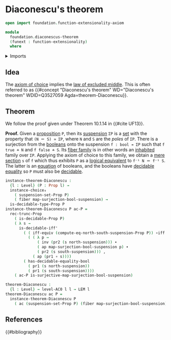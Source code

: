 # Diaconescu's theorem

```agda
open import foundation.function-extensionality-axiom

module
  foundation.diaconescus-theorem
  (funext : function-extensionality)
  where
```

<details><summary>Imports</summary>

```agda
open import foundation.action-on-identifications-functions
open import foundation.axiom-of-choice funext
open import foundation.booleans funext
open import foundation.decidable-propositions funext
open import foundation.decidable-types funext
open import foundation.dependent-pair-types
open import foundation.law-of-excluded-middle funext
open import foundation.logical-equivalences funext
open import foundation.propositional-truncations funext
open import foundation.propositions funext
open import foundation.universe-levels

open import foundation-core.fibers-of-maps
open import foundation-core.function-types
open import foundation-core.identity-types

open import synthetic-homotopy-theory.suspensions-of-propositions funext
open import synthetic-homotopy-theory.suspensions-of-types funext
```

</details>

## Idea

The [axiom of choice](foundation.axiom-of-choice.md) implies the
[law of excluded middle](foundation.law-of-excluded-middle.md). This is often
referred to as
{{#concept "Diaconescu's theorem" WD="Diaconescu's theorem" WDID=Q3527059 Agda=theorem-Diaconescu}}.

## Theorem

We follow the proof given under Theorem 10.1.14 in {{#cite UF13}}.

**Proof.** Given a [proposition](foundation-core.propositions.md) `P`, then its
[suspension](synthetic-homotopy-theory.suspensions-of-propositions.md) `ΣP` is a
[set](foundation-core.sets.md) with the property that `(N ＝ S) ≃ ΣP`, where `N`
and `S` are the _poles_ of `ΣP`. There is a surjection from the
[booleans](foundation-core.booleans.md) onto the suspension `f : bool ↠ ΣP` such
that `f true ≐ N` and `f false ≐ S`. Its
[fiber family](foundation-core.fibers-of-maps.md) is in other words an
[inhabited](foundation.inhabited-types.md) family over `ΣP`. Applying the axiom
of choice to this family, we obtain a
[mere](foundation.propositional-truncations.md)
[section](foundation-core.sections.md) `s` of `f` which thus exhibits `P` as a
[logical equivalent](foundation.logical-equivalences.md) to `f⁻¹ N ＝ f⁻¹ S`.
The latter is an [equation](foundation-core.identity-types.md) of booleans, and
the booleans have [decidable equality](foundation.decidable-equality.md) so `P`
must also be [decidable](foundation.decidable-propositions.md).

```agda
instance-theorem-Diaconescu :
  {l : Level} (P : Prop l) →
  instance-choice₀
    ( suspension-set-Prop P)
    ( fiber map-surjection-bool-suspension) →
  is-decidable-type-Prop P
instance-theorem-Diaconescu P ac-P =
  rec-trunc-Prop
    ( is-decidable-Prop P)
    ( λ s →
      is-decidable-iff'
        ( ( iff-equiv (compute-eq-north-south-suspension-Prop P)) ∘iff
          ( ( λ p →
              ( inv (pr2 (s north-suspension))) ∙
              ( ap map-surjection-bool-suspension p) ∙
              ( pr2 (s south-suspension))) ,
            ( ap (pr1 ∘ s))))
        ( has-decidable-equality-bool
          ( pr1 (s north-suspension))
          ( pr1 (s south-suspension))))
    ( ac-P is-surjective-map-surjection-bool-suspension)

theorem-Diaconescu :
  {l : Level} → level-AC0 l l → LEM l
theorem-Diaconescu ac P =
  instance-theorem-Diaconescu P
    ( ac (suspension-set-Prop P) (fiber map-surjection-bool-suspension))
```

## References

{{#bibliography}}
